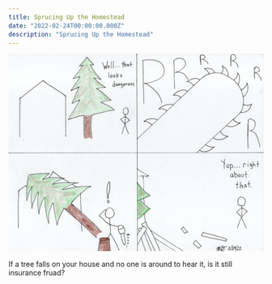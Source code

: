 ```yaml
---
title: Sprucing Up the Homestead 
date: "2022-02-24T00:00:00.000Z"
description: "Sprucing Up the Homestead"
---
```


![Sprucing Up](./sprucing-up.jpg)

If a tree falls on your house and no one is around to hear it, is it still insurance fruad?
